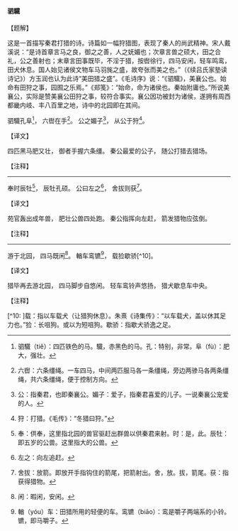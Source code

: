 #### 驷驖

【题解】

这是一首描写秦君打猎的诗。诗篇如一幅狩猎图，表现了秦人的尚武精神。宋人戴溪说：“是诗首章言马之良，御之之善，人之妩媚也；次章言兽之硕大，田之合礼，公之善射也；末章言田事既毕，不淫于猎，按辔徐行，四马安闲，轻车鸣鸾，田犬休息。国人始见诸侯文物车马羽旄之盛，故夸张而美之也。”（《续吕氏家塾读诗记》）方玉润也认为此诗“美田猎之盛”。《毛诗序》说：“《驷驖》，美襄公也。始命有田狩之事，园囿之乐焉。”《郑笺》：“始命，命为诸侯也。秦始附庸也。”所说美襄公，实际是赞美襄公田狩之事，较符合事实。襄公因功被封为诸侯，遂拥有周西都畿内岐、丰八百里之地，诗中的北园即在其间。

驷驖孔阜[^1]，
六辔在手[^2]。
公之媚子[^3]，
从公于狩[^4]。

【译文】

四匹黑马肥又壮，
御者手握六条缰。
秦公最爱的公子，
随公打猎去猎场。

【注释】

[^1]: 驷驖（tiě）：四匹铁色的马。驖，赤黑色的马。孔：特别，非常。阜（fù）：肥大，强壮。

[^2]: 六辔：六条缰绳。一车四马，中间两匹服马各一条缰绳，旁边两骖马各两条缰绳，共六条缰绳，便于控制方向。

[^3]: 公：指秦君，也即秦襄公。媚子：爱子，指秦君喜爱的儿子。一说秦襄公宠爱的人。

[^4]: 狩：打猎。《毛传》：“冬猎曰狩。”

* * *

奉时辰牡[^5]，
辰牡孔硕。
公曰左之[^6]，
舍拔则获[^7]。

【译文】

苑官轰出成年兽，
肥壮公兽四处跑。
秦公指挥向左赶，
箭发猎物应弦倒。

【注释】

[^5]: 奉：供奉，这里指北园的兽官驱赶出群兽以供秦君来射。时：是，此。辰牡：即五岁的公兽。这里指大的公兽。

[^6]: 左之：向左追赶。

[^7]: 舍拔：放箭。即放开手指钩住的箭尾，把箭射出。舍，放。拔，箭尾。获：指获得猎物。

* * *

游于北园，
四马既闲[^8]。
輶车鸾镳[^9]，
载猃歇骄[^10]。

【译文】

猎毕再去游北园，
四马脚步自悠闲。
轻车鸾铃声悠扬，
猎犬歇息车中央。

【注释】

[^8]: 闲：暇闲，安闲。

[^9]: 輶（yóu）车：田猎所用的轻便的车。鸾镳（biāo）：鸾是嚼子两端系的小铃。镳，即马嚼子。

[^10: ]载：指以车载犬（让猎狗休息）。朱熹《诗集传》：“以车载犬，盖以休其足力也。”猃：长咀狗。或以为短咀狗。歇骄：指歇犬骄逸之足。
